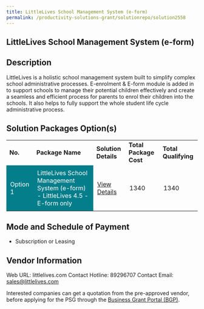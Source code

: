 ```yaml
---
title: LittleLives School Management System (e-form)
permalink: /productivity-solutions-grant/solutionrepo/solution2558
---
```


## LittleLives School Management System (e-form)

## Description

LittleLives is a holistic school management system built to simplify complex school administrative processes. E-enrolment & E-form module is added in to support schools to manage their potential children effectively and create a seamless and efficient process for parents to enrol their children into the schools. It also helps to fully support the whole student life cycle administrative process.

## Solution Packages Option(s)

<table>
<tr>
<td><b>No.</b></td>
<td><b>Package Name</b></td>
<td><b>Solution Details</b></td>
<td><b>Total Package Cost</b></td>
<td><b>Total Qualifying</b></td>
</tr>
<tr>
<td style='padding: 10px; background-color: #037E8A; color: #FFFFFF;'>Option 1</td>
<td style='padding: 10px; background-color: #037E8A; color: #FFFFFF;'>LittleLives School Management System (e-form) - LittleLives 4.5 - E-form only </td>
<td style='padding: 10px;'><a href='https://www.gobusiness.gov.sg/images/psg/LittleLives_(e-form)_20210381_Desensitised_Annex_3.pdf' target='_blank'>View Details</a></td>
<td style='padding: 10px;'>1340</td>
<td style='padding: 10px;'>1340</td>
</tr>
</table>

## Mode and Schedule of Payment

 - Subscription or Leasing

## Vendor Information

 Web URL: littlelives.com 
Contact Hotline: 89296707 
Contact Email: sales@littlelives.com 


Interested companies can get a quotation from the pre-approved vendor, before applying for the PSG through the <a href='https://www.businessgrants.gov.sg/'>Business Grant Portal (BGP)</a>.

<script src="/jquery/resize-tables.js"></script>
